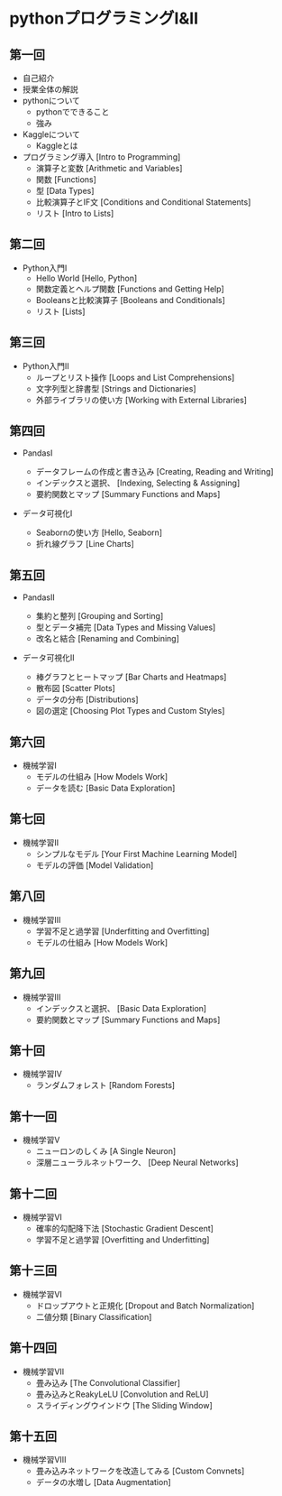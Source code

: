 
# pythonプログラミングⅠ&Ⅱ

## 第一回
- 自己紹介
- 授業全体の解説
- pythonについて
    - pythonでできること
    - 強み
- Kaggleについて
    - Kaggleとは
- プログラミング導入 [Intro to Programming]
    - 演算子と変数 [Arithmetic and Variables]
    - 関数 [Functions]
    - 型 [Data Types]
    - 比較演算子とIF文 [Conditions and Conditional Statements]
    - リスト [Intro to Lists]

## 第二回

- Python入門Ⅰ
    - Hello World [Hello, Python]
    - 関数定義とヘルプ関数 [Functions and Getting Help]
    - Booleansと比較演算子 [Booleans and Conditionals]
    - リスト [Lists]

## 第三回

- Python入門Ⅱ
    - ループとリスト操作 [Loops and List Comprehensions]
    - 文字列型と辞書型 [Strings and Dictionaries]
    - 外部ライブラリの使い方 [Working with External Libraries]    

## 第四回

- PandasⅠ
    - データフレームの作成と書き込み [Creating, Reading and Writing]
    - インデックスと選択、 [Indexing, Selecting & Assigning]    
    - 要約関数とマップ [Summary Functions and Maps]

 - データ可視化Ⅰ
    - Seabornの使い方 [Hello, Seaborn]
    - 折れ線グラフ [Line Charts]

## 第五回

- PandasⅡ
    - 集約と整列 [Grouping and Sorting]
    - 型とデータ補完 [Data Types and Missing Values]
    - 改名と結合 [Renaming and Combining]

 - データ可視化Ⅱ
    - 棒グラフとヒートマップ [Bar Charts and Heatmaps]
    - 散布図 [Scatter Plots]
    - データの分布 [Distributions]
    - 図の選定 [Choosing Plot Types and Custom Styles]

## 第六回

- 機械学習I
    - モデルの仕組み [How Models Work]
    - データを読む [Basic Data Exploration]  

## 第七回

- 機械学習Ⅱ
    - シンプルなモデル [Your First Machine Learning Model]
    - モデルの評価 [Model Validation]        


## 第八回

- 機械学習Ⅲ
    - 学習不足と過学習 [Underfitting and Overfitting] 
    - モデルの仕組み [How Models Work]

## 第九回

- 機械学習Ⅲ 
    - インデックスと選択、 [Basic Data Exploration] 
    - 要約関数とマップ [Summary Functions and Maps]

## 第十回

- 機械学習Ⅳ
    - ランダムフォレスト [Random Forests] 

## 第十一回

- 機械学習Ⅴ
    - ニューロンのしくみ [A Single Neuron]
    - 深層ニューラルネットワーク、 [Deep Neural Networks]

## 第十二回

- 機械学習Ⅵ
    - 確率的勾配降下法 [Stochastic Gradient Descent]
    - 学習不足と過学習 [Overfitting and Underfitting]      

## 第十三回

- 機械学習Ⅵ
    - ドロップアウトと正規化 [Dropout and Batch Normalization] 
    - 二値分類 [Binary Classification]                                 

## 第十四回

- 機械学習Ⅶ
    - 畳み込み [The Convolutional Classifier]
    - 畳み込みとReakyLeLU [Convolution and ReLU]    
    - スライディングウインドウ [The Sliding Window]   

## 第十五回

- 機械学習Ⅷ
    - 畳み込みネットワークを改造してみる [Custom Convnets]
    - データの水増し [Data Augmentation]